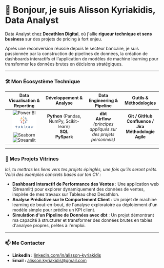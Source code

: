 # 👋 Bonjour, je suis Alisson Kyriakidis, Data Analyst

Data Analyst chez **Decathlon Digital**, où j'allie **rigueur technique et sens business** sur des projets de pricing à fort enjeu.

Après une reconversion réussie depuis le secteur bancaire, je suis passionnée par la construction de pipelines de données, la création de dashboards interactifs et l'application de modèles de machine learning pour transformer les données brutes en décisions stratégiques.

---

### 🛠️ Mon Écosystème Technique

| **Data Visualisation & Reporting** | **Développement & Analyse** | **Data Engineering & Pipeline** | **Outils & Méthodologies** |
| :---: | :---: | :---: | :---: |
| <img src="https://upload.wikimedia.org/wikipedia/commons/thumb/c/cf/New_Power_BI_Logo.svg/1200px-New_Power_BI_Logo.svg.png" alt="Power BI" width="40" height="40"/> <img src="PHOTO-2025-09-03-15-03-05.jpg" alt="Tableau" width="80" /> <img src="https://seaborn.pydata.org/_images/logo-wide-lightbg.svg" alt="Seaborn" width="80" /> <img src="https://streamlit.io/images/brand/streamlit-logo-primary-colormark-darktext.svg" alt="Streamlit" width="80" /> | **Python** (Pandas, NumPy, Scikit-learn) <br/> **SQL** <br/> **PySpark** | **dbt** <br/> **Airflow** <br/> *(principes appliqués sur des projets personnels)* | **Git / GitHub** <br/> **Confluence / Jira** <br/> **Méthodologie Agile** |

---

### 🚀 Mes Projets Vitrines

*Ici, tu mettras les liens vers tes projets épinglés, une fois qu'ils seront prêts. Voici des exemples concrets basés sur ton CV :*

-   **Dashboard Interactif de Performance des Ventes** : Une application web (Streamlit) pour explorer dynamiquement des données de ventes, inspirée de mes travaux sur Tableau chez Decathlon.
-   **Analyse Prédictive sur le Comportement Client** : Un projet de machine learning de bout-en-bout, de l'analyse exploratoire au déploiement d'un modèle simple pour prédire un KPI client.
-   **Simulation d'un Pipeline de Données avec dbt** : Un projet démontrant ma capacité à structurer et transformer des données brutes en tables d'analyse propres, prêtes à l'emploi.

---

### 📫 Me Contacter

-   **LinkedIn :** [linkedin.com/in/alisson-kyriakidis](https://linkedin.com/in/alisson-kyriakidis)
-   **Email :** [alisson.kyriakidis@gmail.com](mailto:alisson.kyriakidis@gmail.com)

<!--
**Alisson-K/Alisson-K** is a ✨ _special_ ✨ repository because its `README.md` (this file) appears on your GitHub profile.

Here are some ideas to get you started:

- 🔭 I’m currently working on ...
- 🌱 I’m currently learning ...
- 👯 I’m looking to collaborate on ...
- 🤔 I’m looking for help with ...
- 💬 Ask me about ...
- 📫 How to reach me: ...
- 😄 Pronouns: ...
- ⚡ Fun fact: ...
-->

